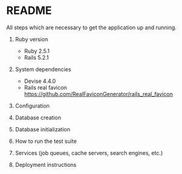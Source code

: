 # README

All steps which are necessary to get the
application up and running.

1. Ruby version
    * Ruby 2.5.1
    * Rails 5.2.1

2. System dependencies
    * Devise 4.4.0
    * Rails real favicon https://github.com/RealFaviconGenerator/rails_real_favicon

3. Configuration

4. Database creation

5. Database initialization

6. How to run the test suite

7. Services (job queues, cache servers, search engines, etc.)

8. Deployment instructions
